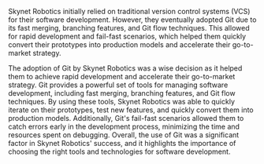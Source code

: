 Skynet Robotics initially relied on traditional version control systems (VCS) for their software development. However, they eventually adopted Git due to its fast merging, branching features, and Git flow techniques. This allowed for rapid development and fail-fast scenarios, which helped them quickly convert their prototypes into production models and accelerate their go-to-market strategy.

The adoption of Git by Skynet Robotics was a wise decision as it helped them to achieve rapid development and accelerate their go-to-market strategy. Git provides a powerful set of tools for managing software development, including fast merging, branching features, and Git flow techniques. By using these tools, Skynet Robotics was able to quickly iterate on their prototypes, test new features, and quickly convert them into production models. Additionally, Git's fail-fast scenarios allowed them to catch errors early in the development process, minimizing the time and resources spent on debugging. Overall, the use of Git was a significant factor in Skynet Robotics' success, and it highlights the importance of choosing the right tools and technologies for software development.
